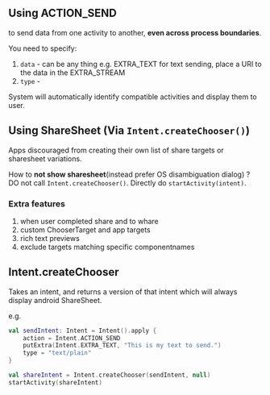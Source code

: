 

## Using ACTION_SEND

to send data from one activity to another, **even across process boundaries**.

You need to specify:
1. `data` - can be any thing e.g. EXTRA_TEXT for text sending, place a URI to the data in the EXTRA_STREAM 
2. `type` - 

System will automatically identify compatible activities and display them to user.

## Using ShareSheet (Via `Intent.createChooser()`)

Apps discouraged from creating their own list of share targets or sharesheet variations.

How to **not show sharesheet**(instead prefer OS disambiguation dialog) ?
DO not call `Intent.createChooser()`. Directly do `startActivity(intent)`.

### Extra features

1. when user completed share and to whare
2. custom ChooserTarget and app targets
3. rich text previews
4. exclude targets matching specific componentnames

## Intent.createChooser

Takes an intent, and returns a version of that intent which will always display android ShareSheet.

e.g.
```kotlin
val sendIntent: Intent = Intent().apply {
    action = Intent.ACTION_SEND
    putExtra(Intent.EXTRA_TEXT, "This is my text to send.")
    type = "text/plain"
}

val shareIntent = Intent.createChooser(sendIntent, null)
startActivity(shareIntent)
```